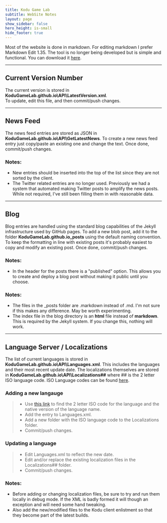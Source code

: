 ```yaml
---
title: Kodu Game Lab
subtitle: WebSite Notes
layout: page
show_sidebar: false
hero_height: is-small
hide_footer: true
---
```


Most of the website is done in markdown. For editing markdown I prefer Markdown Edit 1.35.  The tool is no longer being developed but is simple and functional.  You can download it [here](<https://www.softpedia.com/get/Internet/WEB-Design/HTML-Editors/Markdown-Edit.shtml>).

---
## Current Version Number
The current version is stored in **KoduGameLab.github.io\API\LatestVersion.xml**.<br>
To update, edit this file, and then commit/push changes.

---

## News Feed
The news feed entries are stored as JSON in **KoduGameLab.github.io\API\GetLatestNews**.  To create a new news feed entry just copy/paste an existing one and change the text.  Once done, commit/push changes.
### Notes:
- New entries should be inserted into the top of the list since they are not sorted by the client.
- The Twitter related entries are no longer used.  Previously we had a system that automated making Twitter posts to amplify the news posts.  While not required, I've still been filling them in with reasonable data.

---
## Blog
Blog entries are handled using the standard blog capabilities of the Jekyll infrastructure used by GitHub pages.  To add a new blob post, add it to the folder **KoduGameLab.github.io\_posts** using the default naming convention.  To keep the formatting in line with existing posts it's probably easiest to copy and modify an existing post.  Once done, commit/push changes.
### Notes:
- In the header for the posts there is a "published" option.  This allows you to create and deploy a blog post without making it public until you choose.  

### Notes:
- The files in the _posts folder are .markdown instead of .md.  I'm not sure if this makes any difference.  May be worth experimenting.
- The index file in the blog directory is an **html** file instead of **markdown**.  This is required by the Jekyll system.  If you change this, nothing will work. 

---
## Language Server / Localizations
The list of current languages is stored in **KoduGameLab.github.io\API\Languages.xml**.  This includes the languages and their most recent update date.  The localizations themselves are stored in **KoduGameLab.github.io\API\Localizations\##** where ## is the 2 letter ISO language code.  ISO Language codes can be found [here](https://en.wikipedia.org/wiki/List_of_ISO_639-1_codes).

### Adding a new langauge
> - Use [this link](<https://en.wikipedia.org/wiki/List_of_ISO_639-1_codes>) to find the 2 letter ISO code for the language and the native version of the language name.
> - Add the entry to Languages.xml.  
> - Add a new folder with the ISO language code to the Localizations folder.<br>
> - Commit/push changes.

### Updating a language
> - Edit Languages.xml to reflect the new date.  
> - Edit and/or replace the existing localization files in the Localizations\## folder.  
> - Commit/push changes.

### Notes:  
- Before adding or changing localization files, be sure to try and run them locally in debug mode.  If the XML is badly formed it will though an exception and will need some hand tweaking.
- Also add the new/modified files to the Kodu client enlistment so that they become part of the latest builds. 
